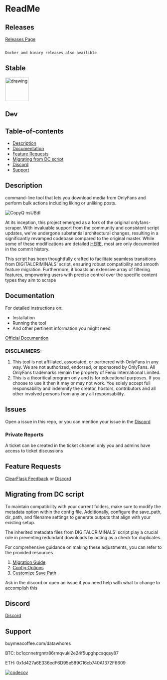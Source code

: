 # ReadMe

## Releases

[Releases Page](https://pypi.org/project/ofscraper/#history)

```Text

Docker and binary releases also availible
```

## Stable

<div style="display: inline-block">
<a href="https://pypi.org/project/ofscraper/">
<img src="https://img.shields.io/pypi/v/ofscraper.svg?color=dark_green&label=Stable-Release" alt="drawing" style="height:75px"/>
</div>
</a>

## Dev


## Table-of-contents

- [Description](#description)
- [Documentation](#documentation)
- [Feature Requests](#feature-requests)
- [Migrating from DC script](#migrating-from-dc-script)
- [Discord](#discord)
- [Support](#support)

## Description

command-line tool that lets you download media from OnlyFans and perform bulk actions including liking or unliking posts.

![CopyQ nsUBdI](https://user-images.githubusercontent.com/67020411/227816586-fb685959-cd3f-45af-adea-14773b7154f9.png)

At its inception, this project emerged as a fork of the original onlyfans-scraper. With invaluable support from the community and consistent script updates, we've undergone substantial architectural changes, resulting in a significantly revamped codebase compared to the original master. While some of these modifications are detailed [HERE](https://github.com/datawhores/OF-Scraper/blob/main/CHANGES.md), most are only documented in the commit history.

This script has been thoughtfully crafted to facilitate seamless transitions from DIGITALCRIMINALS' script, ensuring robust compatibility and smooth feature migration. Furthermore, it boasts an extensive array of filtering features, empowering users with precise control over the specific content types they aim to scrape

## Documentation

For detailed instructions on:

- Installation
- Running the tool
- And other pertinent information you might need

[Official Documention](https://of-scraper.gitbook.io/of-scraper)

<h3>DISCLAIMERS:</h3>
<ol>
    <li>
        This tool is not affiliated, associated, or partnered with OnlyFans in any way. We are not authorized, endorsed, or sponsored by OnlyFans. All OnlyFans trademarks remain the property of Fenix International Limited.
    </li>
    <li>
        This is a theoritical program only and is for educational purposes. If you choose to use it then it may or may not work. You solely accept full responsability and indemnify the creator, hostors, contributors and all other involved persons from any any all responsability.
    </li>
</ol>

## Issues

Open a issue in this repo, or you can mention your issue in the [Discord](#discord)

### Private Reports

A ticket can be created in the ticket channel
only you and admins have access to ticket discussions

## Feature Requests

[ClearFlask Feedback](https://ofscraper.clearflask.com/feedback) or [Discord](#discord)

## Migrating from DC script

To maintain compatibility with your current folders, make sure to modify the metadata option within the config file. Additionally, configure the save_path, dir_path, and filename settings to generate outputs that align with your existing setup.

The inherited metadata files from DIGITALCRIMINALS' script play a crucial role in preventing redundant downloads by acting as a check for duplicates.

For comprehensive guidance on making these adjustments, you can refer to the provided resources

1. [Migration Guide](https://of-scraper.gitbook.io/of-scraper/migrating-from-digitalcriminals-script)
2. [Config Options](https://of-scraper.gitbook.io/of-scraper/config-options)
3. [Customize Save Path](https://of-scraper.gitbook.io/of-scraper/config-options/customizing-save-path)

Ask in the discord or open an issue if you need help with what to change to accomplish this

## Discord

[Discord](https://discord.gg/wN7uxEVHRK)

## Support

buymeacoffee.com/datawhores

BTC: bc1qcnnetrgmtr86rmqvukl2e24f5upghpcsqqsy87

ETH: 0x1d427a6E336edF6D95e589C16cb740A1372F6609

[![codecov](https://codecov.io/gh/datawhores/OF-Scraper/branch/main/graph/badge.svg?token=U1F1PQ7LGM)](https://codecov.io/gh/datawhores/OF-Scraper)
